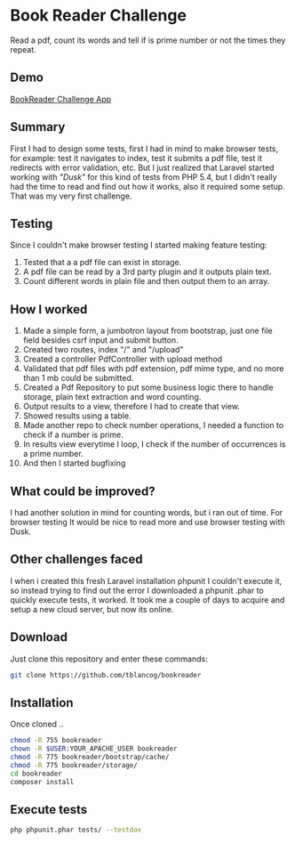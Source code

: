 # Book Reader Challenge
Read a pdf, count its words and tell if is prime number or not the times they repeat.

## Demo
[BookReader Challenge App](http://bookreader.goblankdev.com/)

## Summary
First I had to design some tests, first I had in mind to make browser tests, for example: test it navigates to index, test it submits a pdf file, test it redirects with error validation, etc. But I just realized that Laravel started working with _"Dusk"_ for this kind of tests from PHP 5.4, but I didn't really had the time to read and find out how it works, also it required some setup. That was my very first challenge.

## Testing
Since I couldn't make browser testing I started making feature testing:
1. Tested that a a pdf file can exist in storage.
2. A pdf file can be read by a 3rd party plugin and it outputs plain text.
3. Count different words in plain file and then output them to an array.

## How I worked
1. Made a simple form, a jumbotron layout from bootstrap, just one file field besides csrf input and submit button.
2. Created two routes, index "/" and "/upload"
3. Created a controller PdfController with upload method
4. Validated that pdf files with pdf extension, pdf mime type, and no more than 1 mb could be submitted.
5. Created a Pdf Repository to put some business logic there to handle storage, plain text extraction and word counting.
6. Output results to a view, therefore I had to create that view.
7. Showed results using a table.
8. Made another repo to check number operations, I needed a function to check if a number is prime.
9. In results view everytime I loop, I check if the number of occurrences is a prime number.
10. And then I started bugfixing

## What could be improved?
I had another solution in mind for counting words, but i ran out of time. 
For browser testing It would be nice to read more and use browser testing with Dusk.


## Other challenges faced
I when i created this fresh Laravel installation phpunit I couldn't execute it, so instead trying to find out the error I downloaded a phpunit .phar to quickly execute tests, it worked.
It took me a couple of days to acquire and setup a new cloud server, but now its online.

## Download
Just clone this repository and enter these commands:
```bash
git clone https://github.com/tblancog/bookreader
```

## Installation
Once cloned ..
```bash
chmod -R 755 bookreader
chown -R $USER:YOUR_APACHE_USER bookreader
chmod -R 775 bookreader/bootstrap/cache/
chmod -R 775 bookreader/storage/
cd bookreader
composer install
```

## Execute tests
```bash
php phpunit.phar tests/ --testdox
```
